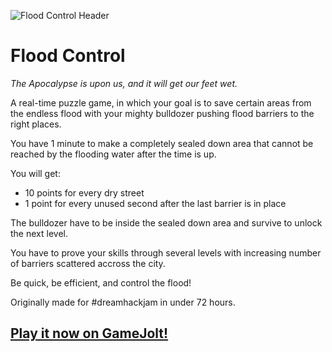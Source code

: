 ![Flood Control Header](https://raw.githubusercontent.com/kosinaz/Flood-Control/master/misc/Header.png)

# Flood Control

*The Apocalypse is upon us, and it will get our feet wet.*

A real-time puzzle game, in which your goal is to save certain areas from the endless flood with your mighty bulldozer pushing flood barriers to the right places.

You have 1 minute to make a completely sealed down area that cannot be reached by the flooding water after the time is up.

You will get:
* 10 points for every dry street
* 1 point for every unused second after the last barrier is in place

The bulldozer have to be inside the sealed down area and survive to unlock the next level.

You have to prove your skills through several levels with increasing number of barriers scattered accross the city.

Be quick, be efficient, and control the flood!

Originally made for #dreamhackjam in under 72 hours.

## [Play it now on GameJolt!](https://gamejolt.com/games/flood-control/287591)
